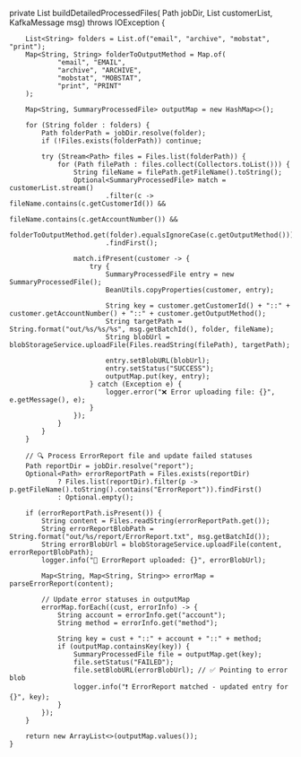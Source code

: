 private List<SummaryProcessedFile> buildDetailedProcessedFiles(
            Path jobDir,
            List<SummaryProcessedFile> customerList,
            KafkaMessage msg) throws IOException {

        List<String> folders = List.of("email", "archive", "mobstat", "print");
        Map<String, String> folderToOutputMethod = Map.of(
                "email", "EMAIL",
                "archive", "ARCHIVE",
                "mobstat", "MOBSTAT",
                "print", "PRINT"
        );

        Map<String, SummaryProcessedFile> outputMap = new HashMap<>();

        for (String folder : folders) {
            Path folderPath = jobDir.resolve(folder);
            if (!Files.exists(folderPath)) continue;

            try (Stream<Path> files = Files.list(folderPath)) {
                for (Path filePath : files.collect(Collectors.toList())) {
                    String fileName = filePath.getFileName().toString();
                    Optional<SummaryProcessedFile> match = customerList.stream()
                            .filter(c -> fileName.contains(c.getCustomerId()) &&
                                    fileName.contains(c.getAccountNumber()) &&
                                    folderToOutputMethod.get(folder).equalsIgnoreCase(c.getOutputMethod()))
                            .findFirst();

                    match.ifPresent(customer -> {
                        try {
                            SummaryProcessedFile entry = new SummaryProcessedFile();
                            BeanUtils.copyProperties(customer, entry);

                            String key = customer.getCustomerId() + "::" + customer.getAccountNumber() + "::" + customer.getOutputMethod();
                            String targetPath = String.format("out/%s/%s/%s", msg.getBatchId(), folder, fileName);
                            String blobUrl = blobStorageService.uploadFile(Files.readString(filePath), targetPath);

                            entry.setBlobURL(blobUrl);
                            entry.setStatus("SUCCESS");
                            outputMap.put(key, entry);
                        } catch (Exception e) {
                            logger.error("❌ Error uploading file: {}", e.getMessage(), e);
                        }
                    });
                }
            }
        }

        // 🔍 Process ErrorReport file and update failed statuses
        Path reportDir = jobDir.resolve("report");
        Optional<Path> errorReportPath = Files.exists(reportDir)
                ? Files.list(reportDir).filter(p -> p.getFileName().toString().contains("ErrorReport")).findFirst()
                : Optional.empty();

        if (errorReportPath.isPresent()) {
            String content = Files.readString(errorReportPath.get());
            String errorReportBlobPath = String.format("out/%s/report/ErrorReport.txt", msg.getBatchId());
            String errorBlobUrl = blobStorageService.uploadFile(content, errorReportBlobPath);
            logger.info("📄 ErrorReport uploaded: {}", errorBlobUrl);

            Map<String, Map<String, String>> errorMap = parseErrorReport(content);

            // Update error statuses in outputMap
            errorMap.forEach((cust, errorInfo) -> {
                String account = errorInfo.get("account");
                String method = errorInfo.get("method");

                String key = cust + "::" + account + "::" + method;
                if (outputMap.containsKey(key)) {
                    SummaryProcessedFile file = outputMap.get(key);
                    file.setStatus("FAILED");
                    file.setBlobURL(errorBlobUrl); // ✅ Pointing to error blob
                    logger.info("❗ ErrorReport matched - updated entry for {}", key);
                }
            });
        }

        return new ArrayList<>(outputMap.values());
    }
